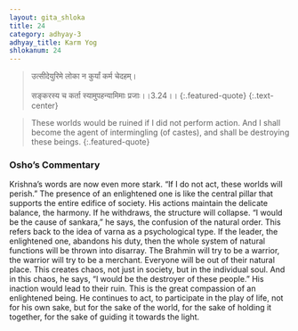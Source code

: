```yaml
---
layout: gita_shloka
title: 24
category: adhyay-3
adhyay_title: Karm Yog
shlokanum: 24
---
```


> उत्सीदेयुरिमे लोका न कुर्यां कर्म चेदहम्।<br><br>सङ्करस्य च कर्ता स्यामुपहन्यामिमाः प्रजाः।।3.24।।
{:.featured-quote} 
{:.text-center}

> These worlds would be ruined if I did not perform action. And I shall become the agent of intermingling (of castes), and shall be destroying these beings.
{:.featured-quote}

### Osho’s Commentary
Krishna’s words are now even more stark. “If I do not act, these worlds will perish.”
The presence of an enlightened one is like the central pillar that supports the entire edifice of society. His actions maintain the delicate balance, the harmony. If he withdraws, the structure will collapse.
“I would be the cause of sankara,” he says, the confusion of the natural order. This refers back to the idea of varna as a psychological type. If the leader, the enlightened one, abandons his duty, then the whole system of natural functions will be thrown into disarray. The Brahmin will try to be a warrior, the warrior will try to be a merchant. Everyone will be out of their natural place. This creates chaos, not just in society, but in the individual soul.
And in this chaos, he says, “I would be the destroyer of these people.” His inaction would lead to their ruin.
This is the great compassion of an enlightened being. He continues to act, to participate in the play of life, not for his own sake, but for the sake of the world, for the sake of holding it together, for the sake of guiding it towards the light.
